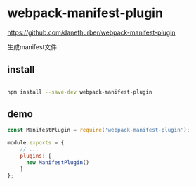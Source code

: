 # webpack-manifest-plugin

https://github.com/danethurber/webpack-manifest-plugin

生成manifest文件

## install
``` bash

npm install --save-dev webpack-manifest-plugin

```

## demo

``` javascript
const ManifestPlugin = require('webpack-manifest-plugin');

module.exports = {
    // ...
    plugins: [
      new ManifestPlugin()
    ]
};

```